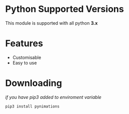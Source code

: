 <br>

# Python Supported Versions
This module is supported with all python **3.x** 

# Features
+ Customisable
+ Easy to use

# Downloading
_if you have pip3 added to enviroment variable_
```
pip3 install pynimations
```
